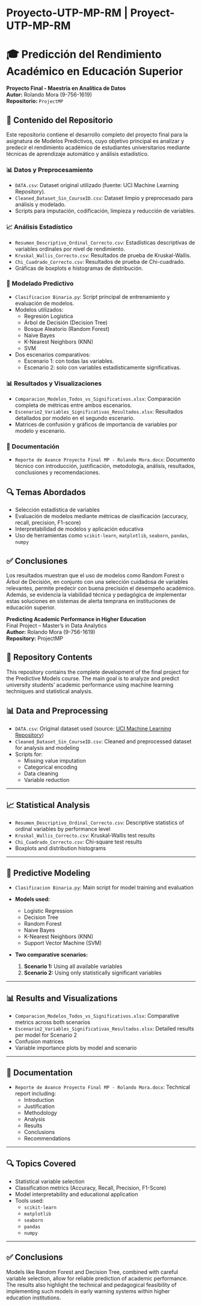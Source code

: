 # Proyecto-UTP-MP-RM | Proyect-UTP-MP-RM

# 🎓 Predicción del Rendimiento Académico en Educación Superior

**Proyecto Final - Maestría en Analítica de Datos**  
**Autor:** Rolando Mora (9-756-1619)  
**Repositorio:** `ProjectMP`

## 📁 Contenido del Repositorio

Este repositorio contiene el desarrollo completo del proyecto final para la asignatura de Modelos Predictivos, cuyo objetivo principal es analizar y predecir el rendimiento académico de estudiantes universitarios mediante técnicas de aprendizaje automático y análisis estadístico.

### 📊 Datos y Preprocesamiento
- `DATA.csv`: Dataset original utilizado (fuente: UCI Machine Learning Repository).
- `Cleaned_Dataset_Sin_CourseID.csv`: Dataset limpio y preprocesado para análisis y modelado.
- Scripts para imputación, codificación, limpieza y reducción de variables.

### 📈 Análisis Estadístico
- `Resumen_Descriptivo_Ordinal_Correcto.csv`: Estadísticas descriptivas de variables ordinales por nivel de rendimiento.
- `Kruskal_Wallis_Correcto.csv`: Resultados de prueba de Kruskal-Wallis.
- `Chi_Cuadrado_Correcto.csv`: Resultados de prueba de Chi-cuadrado.
- Gráficas de boxplots e histogramas de distribución.

### 🤖 Modelado Predictivo
- `Clasificacion Binaria.py`: Script principal de entrenamiento y evaluación de modelos.
- Modelos utilizados:
  - Regresión Logística
  - Árbol de Decisión (Decision Tree)
  - Bosque Aleatorio (Random Forest)
  - Naive Bayes
  - K-Nearest Neighbors (KNN)
  - SVM
- Dos escenarios comparativos:
  - Escenario 1: con todas las variables.
  - Escenario 2: solo con variables estadísticamente significativas.

### 📊 Resultados y Visualizaciones
- `Comparacion_Modelos_Todos_vs_Significativos.xlsx`: Comparación completa de métricas entre ambos escenarios.
- `Escenario2_Variables_Significativas_Resultados.xlsx`: Resultados detallados por modelo en el segundo escenario.
- Matrices de confusión y gráficos de importancia de variables por modelo y escenario.

### 📝 Documentación
- `Reporte de Avance Proyecto Final MP - Rolando Mora.docx`: Documento técnico con introducción, justificación, metodología, análisis, resultados, conclusiones y recomendaciones.

## 🔍 Temas Abordados
- Selección estadística de variables
- Evaluación de modelos mediante métricas de clasificación (accuracy, recall, precision, F1-score)
- Interpretabilidad de modelos y aplicación educativa
- Uso de herramientas como `scikit-learn`, `matplotlib`, `seaborn`, `pandas`, `numpy`

## ✅ Conclusiones
Los resultados muestran que el uso de modelos como Random Forest o Árbol de Decisión, en conjunto con una selección cuidadosa de variables relevantes, permite predecir con buena precisión el desempeño académico. Además, se evidencia la viabilidad técnica y pedagógica de implementar estas soluciones en sistemas de alerta temprana en instituciones de educación superior.

**Predicting Academic Performance in Higher Education**  
Final Project – Master’s in Data Analytics  
**Author:** Rolando Mora (9-756-1619)  
**Repository:** ProjectMP  

## 📁 Repository Contents  
This repository contains the complete development of the final project for the Predictive Models course. The main goal is to analyze and predict university students’ academic performance using machine learning techniques and statistical analysis.

## 📊 Data and Preprocessing  
- `DATA.csv`: Original dataset used (source: [UCI Machine Learning Repository](https://archive.ics.uci.edu/dataset/856/higher+education+students+performance+evaluation))  
- `Cleaned_Dataset_Sin_CourseID.csv`: Cleaned and preprocessed dataset for analysis and modeling  
- Scripts for:
  - Missing value imputation  
  - Categorical encoding  
  - Data cleaning  
  - Variable reduction  

---

## 📈 Statistical Analysis  
- `Resumen_Descriptivo_Ordinal_Correcto.csv`: Descriptive statistics of ordinal variables by performance level  
- `Kruskal_Wallis_Correcto.csv`: Kruskal-Wallis test results  
- `Chi_Cuadrado_Correcto.csv`: Chi-square test results  
- Boxplots and distribution histograms

---

## 🤖 Predictive Modeling  
- `Clasificacion Binaria.py`: Main script for model training and evaluation  
- **Models used:**
  - Logistic Regression  
  - Decision Tree  
  - Random Forest  
  - Naive Bayes  
  - K-Nearest Neighbors (KNN)  
  - Support Vector Machine (SVM)  

- **Two comparative scenarios:**
  1. **Scenario 1:** Using all available variables  
  2. **Scenario 2:** Using only statistically significant variables  

---

## 📊 Results and Visualizations  
- `Comparacion_Modelos_Todos_vs_Significativos.xlsx`: Comparative metrics across both scenarios  
- `Escenario2_Variables_Significativas_Resultados.xlsx`: Detailed results per model for Scenario 2  
- Confusion matrices  
- Variable importance plots by model and scenario  

---

## 📝 Documentation  
- `Reporte de Avance Proyecto Final MP - Rolando Mora.docx`: Technical report including:
  - Introduction  
  - Justification  
  - Methodology  
  - Analysis  
  - Results  
  - Conclusions  
  - Recommendations  

---

## 🔍 Topics Covered  
- Statistical variable selection  
- Classification metrics (Accuracy, Recall, Precision, F1-Score)  
- Model interpretability and educational application  
- Tools used:  
  - `scikit-learn`  
  - `matplotlib`  
  - `seaborn`  
  - `pandas`  
  - `numpy`  

---

## ✅ Conclusions  
Models like Random Forest and Decision Tree, combined with careful variable selection, allow for reliable prediction of academic performance. The results also highlight the technical and pedagogical feasibility of implementing such models in early warning systems within higher education institutions.
